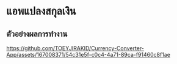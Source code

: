 # แอพแปลงสกุลเงิน

## ตัวอย่างผลการทำงาน
https://github.com/TOEYJIRAKID/Currency-Converter-App/assets/167008371/54c31e5f-c0c4-4a71-89ca-f91460c8f1ae



